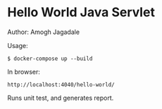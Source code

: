 # Hello World Java Servlet
Author: Amogh Jagadale

Usage:
```
$ docker-compose up --build
```

In browser:
```
http://localhost:4040/hello-world/
```
Runs unit test, and generates report.
